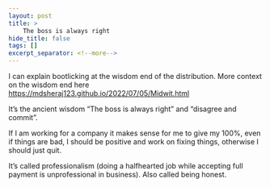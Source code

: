 ```yaml
---
layout: post
title: >
    The boss is always right
hide_title: false
tags: []
excerpt_separator: <!--more-->
---
```


I can explain bootlicking at the wisdom end of the distribution.
More context on the wisdom end here <a href="https://mdsheraj123.github.io/2022/07/05/Midwit.html" target="_blank">https://mdsheraj123.github.io/2022/07/05/Midwit.html</a>

It’s the ancient wisdom “The boss is always right” and “disagree and commit”. 

If I am working for a company it makes sense for me to give my 100%, even if things are bad, I should be positive and work on fixing things, otherwise I should just quit. 

It’s called professionalism (doing a halfhearted job while accepting full payment is unprofessional in business). Also called being honest.
